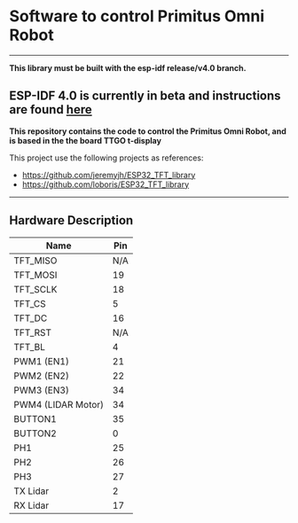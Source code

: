 
# Software to control Primitus Omni Robot

---

**This library must be built with the esp-idf release/v4.0 branch.**

ESP-IDF 4.0 is currently in beta and instructions are found [here](
https://docs.espressif.com/projects/esp-idf/en/v4.0-beta1/get-started/index.html)
---

**This repository contains the code to control the Primitus Omni Robot, and is based in the the board TTGO t-display**

This project use the following projects as references:
* https://github.com/jeremyjh/ESP32_TFT_library
* https://github.com/loboris/ESP32_TFT_library



---

## Hardware Description
| Name                  | Pin    |
| ----------            | ------ |
| TFT_MISO              | N/A    |
| TFT_MOSI              | 19     |
| TFT_SCLK              | 18     |
| TFT_CS                | 5      |
| TFT_DC                | 16     |
| TFT_RST               | N/A    |
| TFT_BL                | 4      |
| PWM1 (EN1)            | 21     |
| PWM2 (EN2)            | 22     |
| PWM3 (EN3)            | 34     |
| PWM4 (LIDAR Motor)    | 34     |
| BUTTON1               | 35     |
| BUTTON2               | 0      |
| PH1                   | 25     |
| PH2                   | 26     |
| PH3                   | 27     |
| TX Lidar              | 2      |
| RX Lidar              | 17      |




